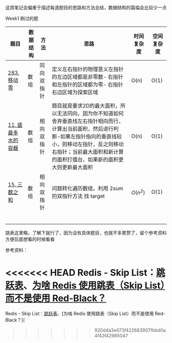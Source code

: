 这周笔记会偏重于描述每道题目的思路和方法总结，数据结构的篇幅会比较少一点

Week1 刷过的题

| 题目                                                         | 数据结构 | 方法       | 思路                                                         | 时间复杂度 | 空间复杂度 |
| ------------------------------------------------------------ | -------- | ---------- | ------------------------------------------------------------ | ---------- | ---------- |
| [283. 移动零](https://leetcode-cn.com/problems/move-zeroes/) | 数组     | 同向双指针 | 定义左右指针的物理意义左指针的左边区域都是非零数- 右指针和左指针的区域都为零- 右指针右边区域为探索区域 | O(n)       | O(1)       |
| [11. 盛最多水的容器](https://leetcode-cn.com/problems/container-with-most-water/) | 数组     | 相向双指针 | 题目就是要求2D的最大面积，所以无法同向，因为你不知道如何舍弃垂直线左右指针相向而行，计算出当前面积，然后进行判断-如果左指针指向的垂直线较小，则移动左指针，反之则移动右指针；当前最大面积和新计算的面积打擂台，如果新的面积更大则更新最大面积 | O(n)       | O(1)       |
| [15. 三数之和](https://leetcode-cn.com/problems/3sum/)       | 数组     | 相向双指针 | 问题转化遍历数组，利用 2sum的双指针方法 找 target            | $O(n^2)$   | O(1)       |
|                                                              |          |            |                                                              |            |            |
|                                                              |          |            |                                                              |            |            |
|                                                              |          |            |                                                              |            |            |
|                                                              |          |            |                                                              |            |            |
|                                                              |          |            |                                                              |            |            |
|                                                              |          |            |                                                              |            |            |

跳表这里略，了解下就行了，因为没有具体题目，也就不多累赘了，留个参考资料方便后面想看的时候看看

参考资料：

<<<<<<< HEAD
Redis - Skip List：[跳跃表](http://redisbook.readthedocs.io/en/latest/internal-datastruct/skiplist.html)、[为啥 Redis 使用跳表（Skip List）而不是使用 Red-Black？](http://www.zhihu.com/question/20202931)
=======
Redis - Skip List：[跳跃表](http://redisbook.readthedocs.io/en/latest/internal-datastruct/skiplist.html)、[为啥 Redis 使用跳表（Skip List）而不是使用 Red-Black？](
>>>>>>> 920d4a3e673f422683907fbbd0a4f42f42985047
